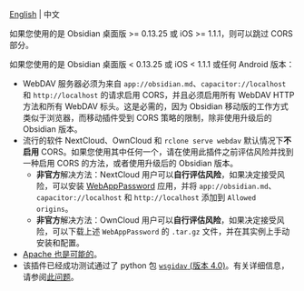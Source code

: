 <!---
说明：GitHub Copilot 翻译
--->
[English](/docs/remote_services/webdav_general/webav_cors.md) | 中文

如果您使用的是 Obsidian 桌面版 >= 0.13.25 或 iOS >= 1.1.1，则可以跳过 CORS 部分。

如果您使用的是 Obsidian 桌面版 < 0.13.25 或 iOS < 1.1.1 或任何 Android 版本：

- WebDAV 服务器必须为来自 `app://obsidian.md`、`capacitor://localhost` 和 `http://localhost` 的请求启用 CORS，并且必须启用所有 WebDAV HTTP 方法和所有 WebDAV 标头。这是必需的，因为 Obsidian 移动版的工作方式类似于浏览器，而移动插件受到 CORS 策略的限制，除非使用升级后的 Obsidian 版本。
- 流行的软件 NextCloud、OwnCloud 和 `rclone serve webdav` 默认情况下**不启用** CORS。如果您使用其中任何一个，请在使用此插件之前评估风险并找到一种启用 CORS 的方法，或者使用升级后的 Obsidian 版本。
  - **非官方**解决方法：NextCloud 用户可以**自行评估风险**，如果决定接受风险，可以安装 [WebAppPassword](https://apps.nextcloud.com/apps/webapppassword) 应用，并将 `app://obsidian.md`、`capacitor://localhost` 和 `http://localhost` 添加到 `Allowed origins`。
  - **非官方**解决方法：OwnCloud 用户可以**自行评估风险**，如果决定接受风险，可以下载上述 `WebAppPassword` 的 `.tar.gz` 文件，并在其实例上手动安装和配置。
- [Apache 也是可能的](./webdav_apache_cors.md)。
- 该插件已经成功测试通过了 python 包 [`wsgidav` (版本 4.0)](https://github.com/mar10/wsgidav)。有关详细信息，请参阅[此问题](https://github.com/mar10/wsgidav/issues/239)。
